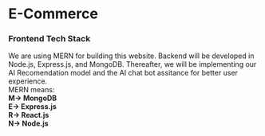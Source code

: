 # E-Commerce
### Frontend Tech Stack
<p>
We are using MERN for building this website. Backend will be developed in Node.js, Express.js, and  MongoDB. Thereafter, we will be implementing our AI Recomendation model and the AI chat bot assitance for better user experience.<br>
MERN means:<br>
<b>M-> MongoDB<br>
E-> Express.js<br>
R-> React.js<br>
N-> Node.js</b>
</p>
